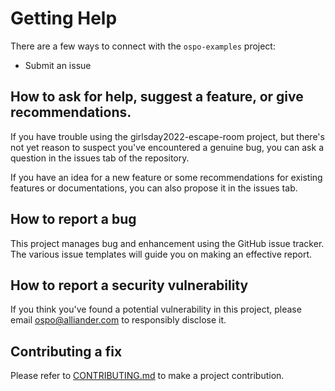 # Getting Help

There are a few ways to connect with the `ospo-examples` project:

* Submit an issue

## How to ask for help, suggest a feature, or give recommendations.

If you have trouble using the girlsday2022-escape-room project, 
but there's not yet reason to suspect you've encountered a genuine bug,
you can ask a question in the issues tab of the repository.

If you have an idea for a new feature or some recommendations for existing features or documentations, 
you can also propose it in the issues tab.

## How to report a bug

This project manages bug and enhancement using the GitHub issue tracker. 
The various issue templates will guide you on making an effective report.

## How to report a security vulnerability

If you think you've found a potential vulnerability in this project, please
email <ospo@alliander.com> to responsibly disclose it.

## Contributing a fix

Please refer to [CONTRIBUTING.md](CONTRIBUTING.md) to make a project contribution.
